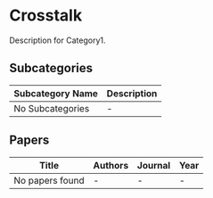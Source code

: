 # Crosstalk

Description for Category1.

## Subcategories

<!-- SUBCATEGORIES_TABLE_START -->
| Subcategory Name | Description |
|------------------|-------------|
| No Subcategories | - |

<!-- SUBCATEGORIES_TABLE_END -->

## Papers

<!-- PAPERS_TABLE_START -->
| Title | Authors | Journal | Year |
|-------|---------|---------|------|
| No papers found | - | - | - |

<!-- PAPERS_TABLE_END -->
